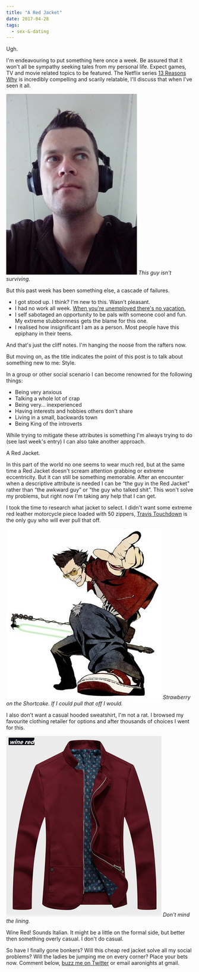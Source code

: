 ```yaml
---
title: "A Red Jacket"
date: 2017-04-28
tags:
  - sex-&-dating
---
```


Ugh.

I'm endeavouring to put something here once a week. Be assured that it won't all be sympathy seeking tales from my personal life. Expect games, TV and movie related topics to be featured. The Netflix series [13 Reasons Why](https://www.netflix.com/nz/title/80117470) is incredibly compelling and scarily relatable, I'll discuss that when I've seen it all.

![This guy isn't surviving.](../../assets/images/blog/me31.jpg)
_This guy isn't surviving._

But this past week has been something else, a cascade of failures.

* I got stood up. I think? I'm new to this. Wasn't pleasant.
* I had no work all week. [When you're unemployed there's no vacation.](https://youtube.com/watch?v=WUAcN9UCnbU?t=162)
* I self sabotaged an opportunity to be pals with someone cool and fun. My extreme stubbornness gets the blame for this one.
* I realised how insignificant I am as a person. Most people have this epiphany in their teens.

And that's just the cliff notes. I'm hanging the noose from the rafters now.

But moving on, as the title indicates the point of this post is to talk about something new to me: Style.

In a group or other social scenario I can become renowned for the following things:

* Being very anxious
* Talking a whole lot of crap
* Being very… inexperienced
* Having interests and hobbies others don't share
* Living in a small, backwards town
* Being King of the introverts

While trying to mitigate these attributes is something I'm always trying to do (see last week's entry) I can also take another approach.

A Red Jacket.

In this part of the world no one seems to wear much red, but at the same time a Red Jacket doesn't scream attention grabbing or extreme eccentricity. But it can still be something memorable. After an encounter when a descriptive attribute is needed I can be “the guy in the Red Jacket” rather than “the awkward guy” or “the guy who talked shit”. This won't solve my problems, but right now I'm taking any help that I can get.

I took the time to research what jacket to select. I didn't want some extreme red leather motorcycle piece loaded with 50 zippers, [Travis Touchdown](http://nomoreheroes.wikia.com/wiki/Travis_Touchdown) is the only guy who will ever pull that off.

![Strawberry on the Shortcake. If I could pull that off I would.](../../assets/images/blog/travis.jpg)
_Strawberry on the Shortcake. If I could pull that off I would._

I also don't want a casual hooded sweatshirt, I'm not a rat. I browsed my favourite clothing retailer for options and after thousands of choices I went for this.

![Don't mind the lining.](../../assets/images/blog/winered.jpg)
_Don't mind the lining._

Wine Red! Sounds Italian. It might be a little on the formal side, but better then something overly casual. I don't do casual.

So have I finally gone bonkers? Will this cheap red jacket solve all my social problems? Will the ladies be jumping me on every corner? Place your bets now. Comment below, [buzz me on Twitter](http://twitter.com/aaronights) or email aaronights at gmail.
